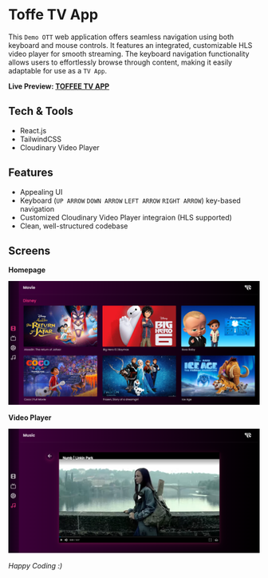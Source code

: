 # Toffe TV App

This `Demo OTT` web application offers seamless navigation using both keyboard and mouse controls. It features an integrated, customizable HLS video player for smooth streaming. The keyboard navigation functionality allows users to effortlessly browse through content, making it easily adaptable for use as a `TV App`.

**Live Preview: [TOFFEE TV APP](https://toffee-wnl9.onrender.com/)**

## Tech & Tools
- React.js
- TailwindCSS
- Cloudinary Video Player
  
## Features
- Appealing UI
- Keyboard (`UP ARROW` `DOWN ARROW` `LEFT ARROW` `RIGHT ARROW`) key-based navigation
- Customized Cloudinary Video Player integraion (HLS supported)
- Clean, well-structured codebase

## Screens

**Homepage**

![homepage](./public/UI/ott-homepage.png)

**Video Player**

![videoplayer](./public/UI/ott-video.png)


_Happy Coding :)_


